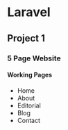 # Laravel

## Project 1

### 5 Page Website
#### Working Pages

* Home
* About
* Editorial
* Blog
* Contact